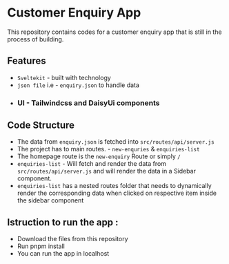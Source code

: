 # Customer Enquiry App 
This repository contains codes for a customer enquiry app that is still in the process of building.

## Features 
- `Sveltekit` - built with technology
- `json file` i.e - `enquiry.json` to handle data
-  ### UI  - Tailwindcss and  DaisyUi components

## Code Structure
- The data from `enquiry.json` is fetched into `src/routes/api/server.js`
- The project has to main routes. - `new-enquries` & `enquiries-list`
- The homepage route is the `new-enquiry` Route or simply `/`
- `enquiries-list` - Will fetch and render the data from `src/routes/api/server.js` and will render the data in a Sidebar component.
- `enquiries-list` has a nested routes folder that needs to dynamically render the corresponding data when clicked on respective item inside the sidebar component

## Istruction to run the app :

- Download the files from this repository
- Run pnpm install
- You can run the app in localhost

